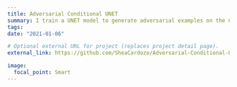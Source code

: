 ```yaml
---
title: Adversarial Conditional UNET
summary: I train a UNET model to generate adversarial examples on the CIFAR-10 dataset that can fool a variety of state-of-the-art classification models.
tags:
date: "2021-01-06"

# Optional external URL for project (replaces project detail page).
external_link: https://github.com/SheaCardozo/Adversarial-Conditional-UNET

image:
  focal_point: Smart
---
```

